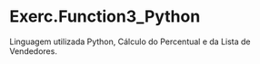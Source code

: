 # Exerc.Function3_Python
Linguagem utilizada Python, Cálculo do Percentual e da Lista de Vendedores.  
